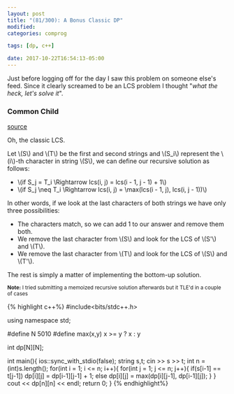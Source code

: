 ```yaml
---
layout: post
title: "(81/300): A Bonus Classic DP"
modified:
categories: comprog

tags: [dp, c++]

date: 2017-10-22T16:54:13-05:00
---
```


Just before logging off for the day I saw this problem on someone else's feed. Since it clearly screamed to be an LCS problem
I thought "_what the heck, let's solve it_".

### Common Child
<a href="https://www.hackerrank.com/challenges/common-child" target="_blank">source</a>

Oh, the classic LCS. 

Let \\(S\\) and \\(T\\) be the first and second strings and \\(S_i\\) represent the \\(i\\)-th character in string \\(S\\),
we can define our recursive solution as follows:
  
  * \\(if S_j = T_i \Rightarrow lcs(i, j) = lcs(i - 1, j - 1) + 1\\)
  * \\(if S_j \neq T_i \Rightarrow lcs(i, j) = \max(lcs(i - 1, j), lcs(i, j - 1))\\)

In other words, if we look at the last characters of both strings we have only three possibilities:
  
  * The characters match, so we can add 1 to our answer and remove them both.
  * We remove the last character from \\(S\\) and look for the LCS of \\(S'\\) and \\(T\\).
  * We remove the last character from \\(T\\) and look for the LCS of \\(S\\) and \\(T'\\).

The rest is simply a matter of implementing the bottom-up solution.

<small>**Note:** I tried submitting a memoized recursive solution afterwards but it TLE'd in a couple of cases</small>

{% highlight c++%}
#include<bits/stdc++.h>

using namespace std;

#define N 5010
#define max(x,y) x >= y ? x : y

int dp[N][N];

int main(){
    ios::sync_with_stdio(false);
    string s,t;
    cin >> s >> t;
    int n = (int)s.length();
    for(int i = 1; i <= n; i++){
        for(int j = 1; j <= n; j++){
            if(s[i-1] == t[j-1])
                dp[i][j] = dp[i-1][j-1] + 1;
            else dp[i][j] = max(dp[i][j-1], dp[i-1][j]);
        }
    }
    cout << dp[n][n] << endl;
    return 0;
}
{% endhighlight%}


